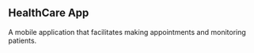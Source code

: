 ## HealthCare App
A mobile application that facilitates making appointments and monitoring patients.




